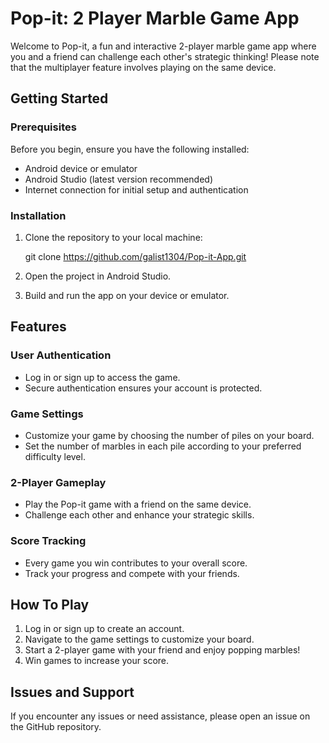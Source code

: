 # Pop-it: 2 Player Marble Game App

Welcome to Pop-it, a fun and interactive 2-player marble game app where you and a friend can challenge each other's strategic thinking! Please note that the multiplayer feature involves playing on the same device.

## Getting Started

### Prerequisites

Before you begin, ensure you have the following installed:

- Android device or emulator
- Android Studio (latest version recommended)
- Internet connection for initial setup and authentication

### Installation

1. Clone the repository to your local machine:

   git clone https://github.com/galist1304/Pop-it-App.git
2. Open the project in Android Studio.
3. Build and run the app on your device or emulator.

## Features
### User Authentication

- Log in or sign up to access the game.
- Secure authentication ensures your account is protected.

### Game Settings

- Customize your game by choosing the number of piles on your board.
- Set the number of marbles in each pile according to your preferred difficulty level.

### 2-Player Gameplay

- Play the Pop-it game with a friend on the same device.
- Challenge each other and enhance your strategic skills.

### Score Tracking

- Every game you win contributes to your overall score.
- Track your progress and compete with your friends.

## How To Play

1. Log in or sign up to create an account.
2. Navigate to the game settings to customize your board.
3. Start a 2-player game with your friend and enjoy popping marbles!
4. Win games to increase your score.

## Issues and Support

If you encounter any issues or need assistance, please open an issue on the GitHub repository.

   
